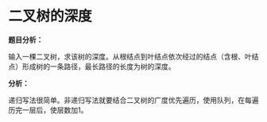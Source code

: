 # 二叉树的深度

**题目分析：**

输入一棵二叉树，求该树的深度。从根结点到叶结点依次经过的结点（含根、叶结点）形成树的一条路径，最长路径的长度为树的深度。

**分析：**

递归写法很简单。非递归写法就要结合二叉树的广度优先遍历，使用队列，在每遍历完一层后，使层数加1。